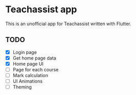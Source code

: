 # Teachassist app

This is an unofficial app for Teachassist written with Flutter.

## TODO

- [x] Login page
- [x] Get home page data
- [x] Home page UI
- [ ] Page for each course
- [ ] Mark calculation
- [ ] UI Animations
- [ ] Theming

